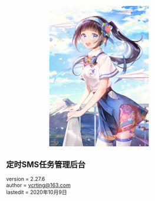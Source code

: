 <center><img width = '270' src ="https://raw.githubusercontent.com/VcrTing/SMSTask/master/0.png"/></center>
  
## 定时SMS任务管理后台
version = 2.27.6   
author = vcrting@163.com  
lastedit = 2020年10月9日  